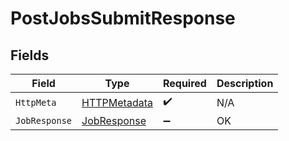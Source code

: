 # PostJobsSubmitResponse


## Fields

| Field                                                   | Type                                                    | Required                                                | Description                                             |
| ------------------------------------------------------- | ------------------------------------------------------- | ------------------------------------------------------- | ------------------------------------------------------- |
| `HttpMeta`                                              | [HTTPMetadata](../../Models/Components/HTTPMetadata.md) | :heavy_check_mark:                                      | N/A                                                     |
| `JobResponse`                                           | [JobResponse](../../Models/Components/JobResponse.md)   | :heavy_minus_sign:                                      | OK                                                      |